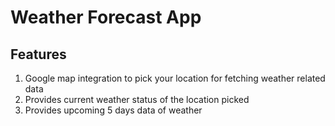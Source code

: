 # Weather Forecast App

## Features
1) Google map integration to pick your location for fetching weather related data
2) Provides current weather status of the location picked
3) Provides upcoming 5 days data of weather 


